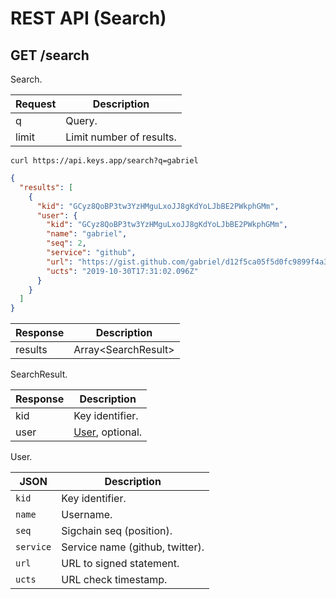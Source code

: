 # REST API (Search)

## GET /search

Search.

| Request | Description              |
| ------- | ------------------------ |
| q       | Query.                   |
| limit   | Limit number of results. |

```shell
curl https://api.keys.app/search?q=gabriel
```

```json
{
  "results": [
    {
      "kid": "GCyz8QoBP3tw3YzHMguLxoJJ8gKdYoLJbBE2PWkphGMm",
      "user": {
        "kid": "GCyz8QoBP3tw3YzHMguLxoJJ8gKdYoLJbBE2PWkphGMm",
        "name": "gabriel",
        "seq": 2,
        "service": "github",
        "url": "https://gist.github.com/gabriel/d12f5ca05f5d0fc9899f4a3c2276118e",
        "ucts": "2019-10-30T17:31:02.096Z"
      }
    }
  ]
}
```

| Response | Description               |
| -------- | ------------------------- |
| results  | Array&lt;SearchResult&gt; |

SearchResult.

| Response | Description                   |
| -------- | ----------------------------- |
| kid      | Key identifier.               |
| user     | [User](../user.md), optional. |

User.

| JSON      | Description                     |
| --------- | ------------------------------- |
| `kid`     | Key identifier.                 |
| `name`    | Username.                       |
| `seq`     | Sigchain seq (position).        |
| `service` | Service name (github, twitter). |
| `url`     | URL to signed statement.        |
| `ucts`    | URL check timestamp.            |
